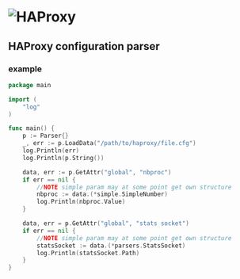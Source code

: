 # ![HAProxy](../assets/images/haproxy-weblogo-210x49.png "HAProxy")

## HAProxy configuration parser

### example

```go
package main

import (
	"log"
)

func main() {
	p := Parser{}
	_, err := p.LoadData("/path/to/haproxy/file.cfg")
	log.Println(err)
	log.Println(p.String())

	data, err := p.GetAttr("global", "nbproc")
	if err == nil {
		//NOTE simple param may at some point get own structure
		nbproc := data.(*simple.SimpleNumber)
		log.Println(nbproc.Value)
	}	

	data, err = p.GetAttr("global", "stats socket")
	if err == nil {
		//NOTE simple param may at some point get own structure
		statsSocket := data.(*parsers.StatsSocket)
		log.Println(statsSocket.Path)
	}
}

```